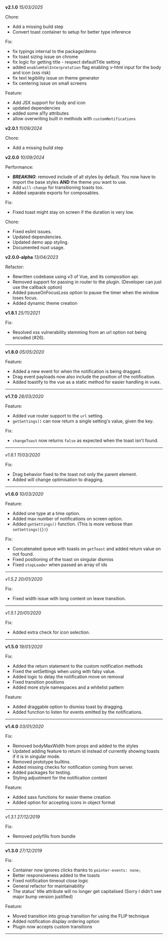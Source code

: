 **v2.1.0** *15/03/2025*

Chore:
- Add a missing build step
- Convert toast container to setup for better type inference

Fix:
- fix typings internal to the package/demo
- fix toast sizing issue on chrome
- fix logic for getting title - respect defaultTitle setting
- added `enableHtmlInterpretation` flag enabling v-html input for the body and icon (xss risk)
- fix text legibility issue on theme generator
- fix centering issue on small screens

Feature:
- Add JSX support for body and icon
- updated dependencies
- added some a11y attributes
- allow overwriting built in methods with `customNotifications`

**v2.0.1** *11/09/2024*

Chore:
- Add a missing build step

**v2.0.0** *10/09/2024*

Performance:
- ***BREAKING***: removed include of all styles by default. You now have to import the base styles **AND** the theme you want to use.
- Add `will-change` for transitioning toasts too.
- Added separate exports for composables.

Fix:
- Fixed toast might stay on screen if the duration is very low.

Chore:
- Fixed eslint issues.
- Updated dependencies.
- Updated demo app styling.
- Documented nuxt usage.

**v2.0.0-alpha** *13/04/2023*

Refactor:
- Rewritten codebase using v3 of Vue, and its composition api.
- Removed support for passing in router to the plugin. (Developer can just use the callback option)
- Added pauseOnFocusLoss option to pause the timer when the window loses focus.
- Added dynamic theme creation

**v1.8.1** *25/11/2021*

Fix:
- Resolved xss vulnerability stemming from an url option not being encoded (#26).

***

**v1.8.0** *05/05/2020*

 Feature:
 - Added a new event for when the notification is being dragged.
 - Drag event payloads now also include the position of the notification.
 - Added toastify to the vue as a static method for easier handling in vuex.

***

**v1.7.0** *28/03/2020*

 Feature:
 - Added vue router support to the `url` setting.
 - `getSettings()` can now return a single setting's value, given the key.

 Fix:
 - `changeToast` now returns `false` as expected when the toast isn't found.

***

*v1.6.1* *11/03/2020*

 Fix:
 - Drag behavior fixed to the toast not only the parent element.
 - Added will change optimisation to dragging.

***

**v1.6.0** *10/03/2020*

 Feature:
 - Added one type at a time option.
 - Added max number of notifications on screen option.
 - Added `getSettings()` function. (This is more verbose than `setSettings({})`)

 Fix:
 - Concatenated queue with toasts on `getToast` and added return value on not found.
 - Fixed positioning of the toast on singular dismiss
 - Fixed `stopLoader` when passed an array of ids

***

*v1.5.2* *20/01/2020*

 Fix:
 - Fixed width issue with long content on leave transition.

***

*v1.5.1* *20/01/2020*

 Fix:
 - Added extra check for icon selection.

***

**v1.5.0** *19/01/2020*

 Fix:
 - Added the return statement to the custom notification methods
 - Fixed the setSettings when using with falsy value.
 - Added logic to delay the notification move on removal
 - Fixed transition positions
 - Added more style namespaces and a whitelist pattern

 Feature:
 - Added draggable option to dismiss toast by dragging.
 - Added function to listen for events emitted by the notifications.

***

**v1.4.0** *03/01/2020*

 Fix:
 - Removed bodyMaxWidth from props and added to the styles
 - Updated adding feature to return id instead of currently showing toasts if it is in singular mode.
 - Removed prototype builtins.
 - Added missing checks for notification coming from server.
 - Added packages for testing.
 - Styling adjustment for the notification content

 Feature:
 - Added sass functions for easier theme creation
 - Added option for accepting icons in object format

***

*v1.3.1* *27/12/2019*

 Fix:
 - Removed polyfills from bundle

***

**v1.3.0** *27/12/2019*

 Fix:
 - Container now ignores clicks thanks to `pointer-events: none;`
 - Better responsiveness added to the toasts
 - Fixed notification timeout close logic
 - General refactor for maintainability
 - The status' title attribute will no longer get capitalised (Sorry I didn't see major bump version justified)

 Feature:
 - Moved transition into group transition for using the FLIP technique
 - Added notification display ordering option
 - Plugin now accepts custom transitions

***
